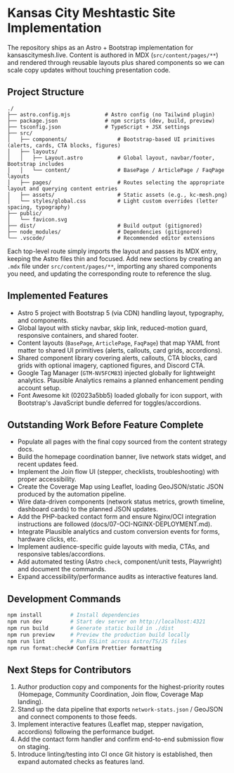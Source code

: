 # Kansas City Meshtastic Site Implementation

The repository ships as an Astro + Bootstrap implementation for kansascitymesh.live. Content is authored in MDX (`src/content/pages/**`) and rendered through reusable layouts plus shared components so we can scale copy updates without touching presentation code.

## Project Structure

```
./
├── astro.config.mjs           # Astro config (no Tailwind plugin)
├── package.json               # npm scripts (dev, build, preview)
├── tsconfig.json              # TypeScript + JSX settings
├── src/
│   ├── components/                # Bootstrap-based UI primitives (alerts, cards, CTA blocks, figures)
│   ├── layouts/
│   │   ├── Layout.astro           # Global layout, navbar/footer, Bootstrap includes
│   │   └── content/               # BasePage / ArticlePage / FaqPage layouts
│   ├── pages/                     # Routes selecting the appropriate layout and querying content entries
│   ├── assets/                    # Static assets (e.g., kc-mesh.png)
│   └── styles/global.css          # Light custom overrides (letter spacing, typography)
├── public/
│   └── favicon.svg
├── dist/                          # Build output (gitignored)
├── node_modules/                  # Dependencies (gitignored)
└── .vscode/                       # Recommended editor extensions
```

Each top-level route simply imports the layout and passes its MDX entry, keeping the Astro files thin and focused. Add new sections by creating an `.mdx` file under `src/content/pages/**`, importing any shared components you need, and updating the corresponding route to reference the slug.

## Implemented Features

- Astro 5 project with Bootstrap 5 (via CDN) handling layout, typography, and components.
- Global layout with sticky navbar, skip link, reduced-motion guard, responsive containers, and shared footer.
- Content layouts (`BasePage`, `ArticlePage`, `FaqPage`) that map YAML front matter to shared UI primitives (alerts, callouts, card grids, accordions).
- Shared component library covering alerts, callouts, CTA blocks, card grids with optional imagery, captioned figures, and Discord CTA.
- Google Tag Manager (`GTM-NV5FCM83`) injected globally for lightweight analytics. Plausible Analytics remains a planned enhancement pending account setup.
- Font Awesome kit (02023a5bb5) loaded globally for icon support, with Bootstrap's JavaScript bundle deferred for toggles/accordions.

## Outstanding Work Before Feature Complete

- Populate all pages with the final copy sourced from the content strategy docs.
- Build the homepage coordination banner, live network stats widget, and recent updates feed.
- Implement the Join flow UI (stepper, checklists, troubleshooting) with proper accessibility.
- Create the Coverage Map using Leaflet, loading GeoJSON/static JSON produced by the automation pipeline.
- Wire data-driven components (network status metrics, growth timeline, dashboard cards) to the planned JSON updates.
- Add the PHP-backed contact form and ensure Nginx/OCI integration instructions are followed (docs/07-OCI-NGINX-DEPLOYMENT.md).
- Integrate Plausible analytics and custom conversion events for forms, hardware clicks, etc.
- Implement audience-specific guide layouts with media, CTAs, and responsive tables/accordions.
- Add automated testing (Astro `check`, component/unit tests, Playwright) and document the commands.
- Expand accessibility/performance audits as interactive features land.

## Development Commands

```bash
npm install         # Install dependencies
npm run dev         # Start dev server on http://localhost:4321
npm run build       # Generate static build in ./dist
npm run preview     # Preview the production build locally
npm run lint        # Run ESLint across Astro/TS/JS files
npm run format:check# Confirm Prettier formatting
```

## Next Steps for Contributors

1. Author production copy and components for the highest-priority routes (Homepage, Community Coordination, Join flow, Coverage Map landing).
2. Stand up the data pipeline that exports `network-stats.json` / GeoJSON and connect components to those feeds.
3. Implement interactive features (Leaflet map, stepper navigation, accordions) following the performance budget.
4. Add the contact form handler and confirm end-to-end submission flow on staging.
5. Introduce linting/testing into CI once Git history is established, then expand automated checks as features land.
